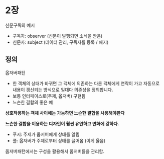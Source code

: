 # 2장

신문구독의 예시

- 구독자: observer (신문이 발행되면 소식을 받음)
- 신문사: subject (데이터 관리, 구독자를 등록 / 해지)

## 정의

옵저버패턴

- 한 객체의 상태가 바뀌면 그 객체에 의존하는 다른 객체에게 연락이 가고 자동으로 내용이 갱신되는 방식으로 일대다 의존성을 정의합니다.
- 보통 인터페이스로(주제, 옵저버) 구현됨
- 느슨한 결합의 좋은 예

**상호작용하는 객체 사이에는 가능하면 느슨한 결합을 사용해야한다**

**느슨한 결합을 이용하는 디자인이 훨씬 유연하고 변화에 강하다.**

- 푸시: 주제가 옵저버에게 상태를 알림
- 풀: 옵저버가 주제로부터 상태를 끌어옴 (이게 옳음)

옵저버패턴에서는 구성을 활용해서 옵저버들을 관리함.